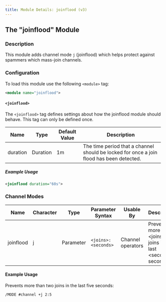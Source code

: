 ```yaml
---
title: Module Details: joinflood (v3)
---
```


## The "joinflood" Module

### Description

This module adds channel mode `j` (joinflood) which helps protect against spammers which mass-join channels.

### Configuration

To load this module use the following `<module>` tag:

```xml
<module name="joinflood">
```

#### `<joinflood>`

The `<joinflood>` tag defines settings about how the joinflood module should behave. This tag can only be defined once.

Name     | Type     | Default Value | Description
-------- | -------- | ------------- | -----------
duration | Duration | 1m            | The time period that a channel should be locked for once a join flood has been detected.

##### Example Usage

```xml
<joinflood duration="60s">
```

### Channel Modes

Name      | Character | Type      | Parameter Syntax    | Usable By         | Description
--------- | --------- | --------- | ------------------- | ----------------- | -----------
joinflood | j         | Parameter | `<joins>:<seconds>` | Channel operators | Prevents more than &lt;joins&gt; joins in the last &lt;seconds&gt; seconds.

#### Example Usage

Prevents more than two joins in the last five seconds:

```plaintext
/MODE #channel +j 2:5
```

